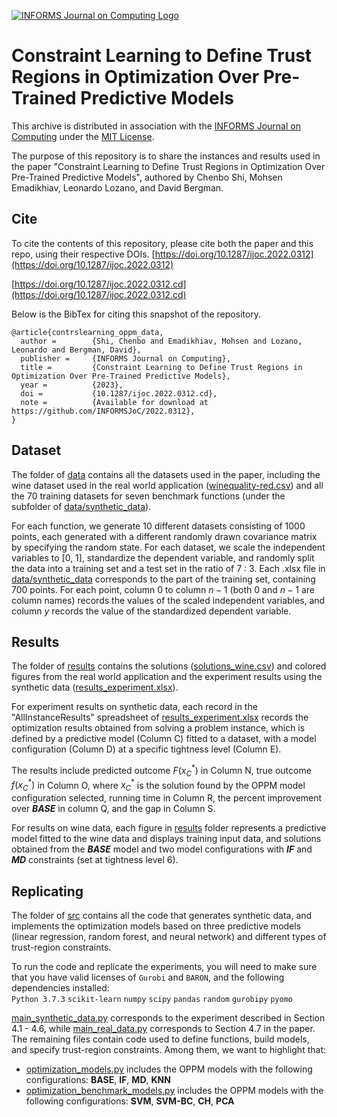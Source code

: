 [![INFORMS Journal on Computing Logo](https://INFORMSJoC.github.io/logos/INFORMS_Journal_on_Computing_Header.jpg)](https://pubsonline.informs.org/journal/ijoc)

# Constraint Learning to Define Trust Regions in Optimization Over Pre-Trained Predictive Models
This archive is distributed in association with the [INFORMS Journal on Computing](https://pubsonline.informs.org/journal/ijoc) under the [MIT License](LICENSE).

The purpose of this repository is to share the instances and results used in the paper "Constraint Learning to Define Trust Regions in Optimization Over Pre-Trained Predictive Models", authored by Chenbo Shi, Mohsen Emadikhiav, Leonardo Lozano, and David Bergman.

## Cite
To cite the contents of this repository, please cite both the paper and this repo, using their respective DOIs.
[https://doi.org/10.1287/ijoc.2022.0312](https://doi.org/10.1287/ijoc.2022.0312)

[https://doi.org/10.1287/ijoc.2022.0312.cd](https://doi.org/10.1287/ijoc.2022.0312.cd)

Below is the BibTex for citing this snapshot of the repository.
```
@article{contrslearning_oppm_data,
  author =        {Shi, Chenbo and Emadikhiav, Mohsen and Lozano, Leonardo and Bergman, David},
  publisher =     {INFORMS Journal on Computing},
  title =         {Constraint Learning to Define Trust Regions in  Optimization Over Pre-Trained Predictive Models},
  year =          {2023},
  doi =           {10.1287/ijoc.2022.0312.cd},
  note =          {Available for download at https://github.com/INFORMSJoC/2022.0312},
}  
```

## Dataset 
The folder of [data](data/) contains all the datasets used in the paper, including the wine dataset used in the real world application ([winequality-red.csv](data/winequality-red.csv)) and all the 70 training datasets for seven benchmark functions (under the subfolder of [data/synthetic_data](data/synthetic_data)). 

For each function, we generate 10 different datasets consisting of 1000 points, each generated with a different randomly drawn covariance matrix by specifying the random state. For each dataset, we scale the independent variables to [0, 1], standardize the dependent variable, and randomly split the data into a training set and a test set in the ratio of 7 : 3. Each .xlsx file in [data/synthetic_data](data/synthetic_data) corresponds to the part of the training set, containing 700 points. For each point, column $0$ to column $n-1$ (both $0$ and $n-1$ are column names) records the values of the scaled independent variables, and column $y$ records the value of the standardized dependent variable. 

## Results 
The folder of [results](results/) contains the solutions ([solutions_wine.csv](results/solutions_wine.csv)) and colored figures from the real world application and the experiment results using the synthetic data ([results_experiment.xlsx](results/results_experiment.xlsx)). 

For experiment results on synthetic data, each record in the "AllInstanceResults" spreadsheet of [results_experiment.xlsx](results/results_experiment.xlsx) records the optimization results obtained from solving a problem instance, which is defined by a predictive model (Column C) fitted to a dataset, with a model configuration (Column D) at a specific tightness level (Column E). 

The results include predicted outcome $F(x^\ast_C)$ in Column N, true outcome $f(x^\ast_C)$ in Column O, where $x^\ast_C$ is the solution found by the OPPM model configuration selected, running time in Column R, the percent improvement over **$BASE$** in column Q, and the gap in Column S.

For results on wine data, each figure in [results](results/) folder represents a predictive model fitted to the wine data and displays training input data, and solutions obtained from the **$BASE$** model and two model configurations with **$IF$** and **$MD$** constraints (set at tightness level 6).

## Replicating
The folder of [src](src/) contains all the code that generates synthetic data, and implements the optimization models based on three predictive models (linear regression, random forest, and neural network) and different types of trust-region constraints.  

To run the code and replicate the experiments, you will need to make sure that you have valid licenses of <code>Gurobi</code> and <code>BARON</code>, and the following dependencies installed:\
<code>Python 3.7.3</code> <code>scikit-learn</code> <code>numpy</code> <code>scipy</code> <code>pandas</code> <code>random</code> <code>gurobipy</code> <code>pyomo</code>

[main_synthetic_data.py](src/main_synthetic_data.py) corresponds to the experiment described in Section 4.1 - 4.6, while [main_real_data.py](src/main_real_data.py) corresponds to Section 4.7 in the paper. The remaining files contain code used to define functions, build models, and specify trust-region constraints. Among them, we want to highlight that: 
* [optimization_models.py](src/optimization_models.py) includes the OPPM models with the following configurations: **BASE**, **IF**, **MD**, **KNN**
* [optimization_benchmark_models.py](src/optimization_benchmark_models.py) includes the OPPM models with the following configurations: **SVM**, **SVM-BC**, **CH**, **PCA**


